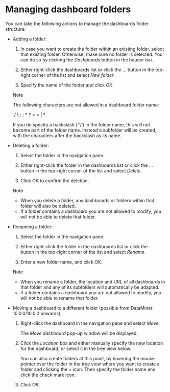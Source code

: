# Managing dashboard folders

You can take the following actions to manage the dashboards folder structure:

- Adding a folder:

    1. In case you want to create the folder within an existing folder, select that existing folder. Otherwise, make sure no folder is selected. You can do so by clicking the *Dashboards* button in the header bar.

    2. Either right-click the dashboards list or click the ... button in the top-right corner of the list and select *New folder*.

    3. Specify the name of the folder and click *OK*.

    > [!NOTE]
    > The following characters are not allowed in a dashboard folder name:
    >
    >  / \\ : ; \* ? \< \> \| °
    >
    > If you do specify a backslash (“\\”) in the folder name, this will not become part of the folder name. Instead a subfolder will be created, with the characters after the backslash as its name.

- Deleting a folder:

    1. Select the folder in the navigation pane.

    2. Either right-click the folder in the dashboards list or click the ... button in the top-right corner of the list and select *Delete*.

    3. Click OK to confirm the deletion.

    > [!NOTE]
    > -  When you delete a folder, any dashboards or folders within that folder will also be deleted.
    > -  If a folder contains a dashboard you are not allowed to modify, you will not be able to delete that folder.

- Renaming a folder:

    1. Select the folder in the navigation pane.

    2. Either right-click the folder in the dashboards list or click the ... button in the top-right corner of the list and select *Rename*.

    3. Enter a new folder name, and click OK.

    > [!NOTE]
    > -  When you rename a folder, the location and URL of all dashboards in that folder and any of its subfolders will automatically be adapted.
    > -  If a folder contains a dashboard you are not allowed to modify, you will not be able to rename that folder.

- Moving a dashboard to a different folder (possible from DataMiner 10.0.0/10.0.2 onwards):

    1. Right-click the dashboard in the navigation pane and select *Move*.

        The *Move dashboard* pop-up window will be displayed.

    2. Click the *Location* box and either manually specify the new location for the dashboard, or select it in the tree view below.

        You can also create folders at this point, by hovering the mouse pointer over the folder in the tree view where you want to create a folder and clicking the + icon. Then specify the folder name and click the check mark icon.

    3. Click *OK*.
